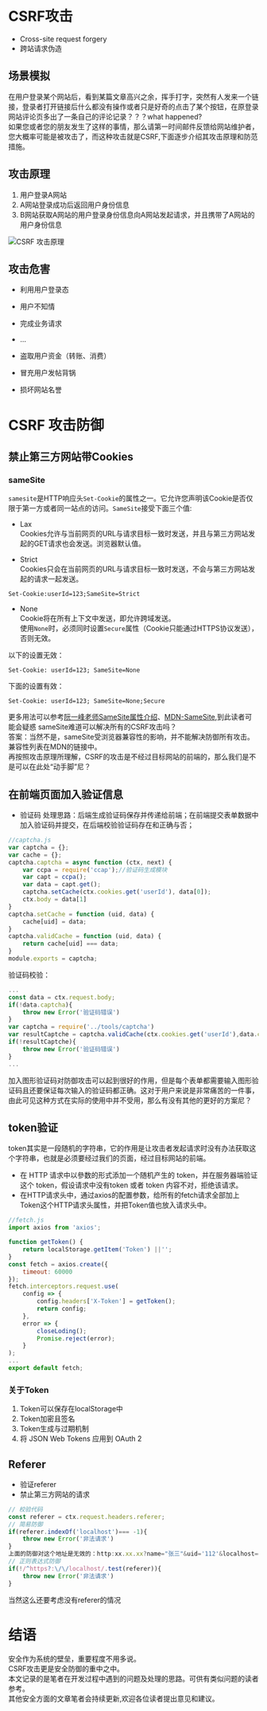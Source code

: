 # CSRF攻击  
* Cross-site request forgery
* 跨站请求伪造  
## 场景模拟  
在用户登录某个网站后，看到某篇文章高兴之余，挥手打字，突然有人发来一个链接，登录者打开链接后什么都没有操作或者只是好奇的点击了某个按钮，在原登录网站评论页多出了一条自己的评论记录？？？what happened?   
如果您或者您的朋友发生了这样的事情，那么请第一时间邮件反馈给网站维护者，您大概率可能是被攻击了，而这种攻击就是CSRF,下面逐步介绍其攻击原理和防范措施。
## 攻击原理    
1. 用户登录A网站
2. A网站登录成功后返回用户身份信息
3. B网站获取A网站的用户登录身份信息向A网站发起请求，并且携带了A网站的用户身份信息

![CSRF 攻击原理](https://github.com/doubone/javascript/blob/master/docs/images/CSRF%E6%94%BB%E5%87%BB%E5%8E%9F%E7%90%86.png "CSRF 攻击原理示意图")
## 攻击危害
* 利用用户登录态
* 用户不知情
* 完成业务请求
* ...

* 盗取用户资金（转账、消费）
* 冒充用户发帖背锅
* 损坏网站名誉

# CSRF 攻击防御
## 禁止第三方网站带Cookies
### sameSite
`samesite`是HTTP响应头`Set-Cookie`的属性之一。它允许您声明该Cookie是否仅限于第一方或者同一站点的访问。`SameSite`接受下面三个值:  
* Lax   
Cookies允许与当前网页的URL与请求目标一致时发送，并且与第三方网站发起的GET请求也会发送。浏览器默认值。
 
* Strict  
Cookies只会在当前网页的URL与请求目标一致时发送，不会与第三方网站发起的请求一起发送。
```shell
Set-Cookie:userId=123;SameSite=Strict
```
* None  
Cookie将在所有上下文中发送，即允许跨域发送。  
使用`None`时，必须同时设置`Secure`属性（Cookie只能通过HTTPS协议发送），否则无效。  

以下的设置无效：
```shell
Set-Cookie: userId=123; SameSite=None
```
下面的设置有效：
```shell
Set-Cookie: userId=123; SameSite=None;Secure
```
更多用法可以参考[阮一峰老师SameSite属性介绍](http://www.ruanyifeng.com/blog/2019/09/cookie-samesite.html)、[MDN-SameSite](https://developer.mozilla.org/en-US/docs/Web/HTTP/Headers/Set-Cookie/SameSite),到此读者可能会疑惑
sameSite难道可以解决所有的CSRF攻击吗？  
答案：当然不是，sameSite受浏览器兼容性的影响，并不能解决防御所有攻击。兼容性列表在MDN的链接中。  
再按照攻击原理所理解，CSRF的攻击是不经过目标网站的前端的，那么我们是不是可以在此处“动手脚”尼？ 
## 在前端页面加入验证信息  
* 验证码
处理思路：后端生成验证码保存并传递给前端；在前端提交表单数据中加入验证码并提交，在后端校验验证码存在和正确与否；
  
```js
//captcha.js
var captcha = {};
var cache = {};
captcha.captcha = async function (ctx, next) {
    var ccpa = require('ccap');//验证码生成模块
    var capt = ccpa();
    var data = capt.get();
    captcha.setCache(ctx.cookies.get('userId'), data[0]);
    ctx.body = data[1]
}
captcha.setCache = function (uid, data) {
    cache[uid] = data;
}
captcha.validCache = function (uid, data) {
    return cache[uid] === data;
}
module.exports = captcha;
```
验证码校验：
```js
...
const data = ctx.request.body;
if(!data.captcha){
	throw new Error('验证码错误')
}
var captcha = require('../tools/captcha')
var resultCaptche = captcha.validCache(ctx.cookies.get('userId'),data.captche);
if(!resultCaptche){
	throw new Error('验证码错误')
}
...
```
加入图形验证码对防御攻击可以起到很好的作用，但是每个表单都需要输入图形验证码且还要保证每次输入的验证码都正确。这对于用户来说是非常痛苦的一件事，由此可见这种方式在实际的使用中并不受用，那么有没有其他的更好的方案尼？
## token验证  
token其实是一段随机的字符串，它的作用是让攻击者发起请求时没有办法获取这个字符串，也就是必须要经过我们的页面，经过目标网站的前端。
* 在 HTTP 请求中以參数的形式添加一个随机产生的 token，并在服务器端验证这个 token，假设请求中没有token 或者 token 内容不对，拒绝该请求。
* 在HTTP请求头中，通过axios的配置参数，给所有的fetch请求全部加上Token这个HTTP请求头属性，并把Token值也放入请求头中。  
```js
//fetch.js
import axios from 'axios';

function getToken() {
    return localStorage.getItem('Token') ||'';
}
const fetch = axios.create({
    timeout: 60000 
});
fetch.interceptors.request.use(
    config => {
        config.headers['X-Token'] = getToken(); 
        return config;
    },
    error => {
        closeLoding();
        Promise.reject(error);
    }
);
...
export default fetch;
```
### 关于Token  
1. Token可以保存在localStorage中
2. Token加密且签名
3. Token生成与过期机制
3. 将 JSON Web Tokens 应用到 OAuth 2

## Referer  
* 验证referer
* 禁止第三方网站的请求
```js
// 校验代码
const referer = ctx.request.headers.referer;
// 简易防御
if(referer.indexOf('localhost')=== -1){
	throw new Error('非法请求')
}
上面的防御对这个地址是无效的：http:xx.xx.xx?name="张三"&uid='112'&localhost=='哈哈哈'
// 正则表达式防御
if(!/^https?:\/\/localhost/.test(referer)){
	throw new Error('非法请求')
}
```
当然这么还要考虑没有referer的情况

# 结语  
 安全作为系统的壁垒，重要程度不用多说。  
 CSRF攻击更是安全防御的重中之中。  
 本文记录的是笔者在开发过程中遇到的问题及处理的思路。可供有类似问题的读者参考。   
 其他安全方面的文章笔者会持续更新,欢迎各位读者提出意见和建议。